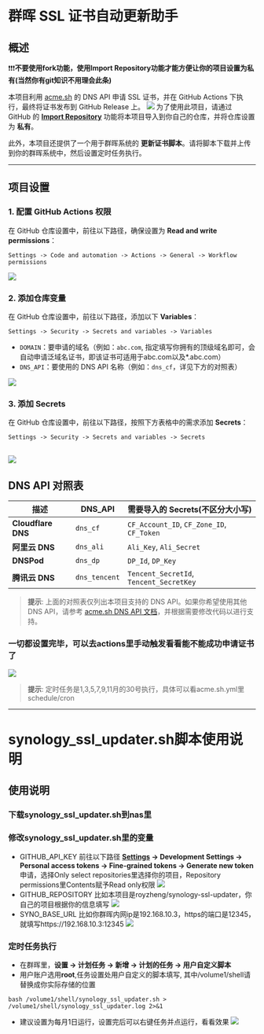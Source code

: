 # 群晖 SSL 证书自动更新助手

## 概述

❗️❗️❗️**不要使用fork功能，使用Import Repository功能才能方便让你的项目设置为私有(当然你有git知识不用理会此条)**

本项目利用 [acme.sh](https://github.com/acmesh-official/acme.sh/wiki/dnsapi) 的 DNS API 申请 SSL 证书，并在 GitHub Actions 下执行，最终将证书发布到 GitHub Release 上。
![](images/0.png)
为了使用此项目，请通过 GitHub 的 **[Import Repository](https://github.com/new/import)** 功能将本项目导入到你自己的仓库，并将仓库设置为 **私有**。

此外，本项目还提供了一个用于群晖系统的 **更新证书脚本**。请将脚本下载并上传到你的群晖系统中，然后设置定时任务执行。

---

## 项目设置

### 1. 配置 GitHub Actions 权限

在 GitHub 仓库设置中，前往以下路径，确保设置为 **Read and write permissions**：

```
Settings -> Code and automation -> Actions -> General -> Workflow permissions
```
![](images/1.png)

### 2. 添加仓库变量

在 GitHub 仓库设置中，前往以下路径，添加以下 **Variables**：
```
Settings -> Security -> Secrets and variables -> Variables
```

- `DOMAIN`：要申请的域名（例如：`abc.com`, 指定填写你拥有的顶级域名即可，会自动申请泛域名证书，即该证书可适用于abc.com以及*.abc.com）
- `DNS_API`：要使用的 DNS API 名称（例如：`dns_cf`，详见下方的对照表）

![](images/2.png)

### 3. 添加 Secrets

在 GitHub 仓库设置中，前往以下路径，按照下方表格中的需求添加 **Secrets**：
```
Settings -> Security -> Secrets and variables -> Secrets
```
![](images/3.png)
---

## DNS API 对照表

| **描述**        | **DNS_API**   | **需要导入的 Secrets(不区分大小写)**              |
|-----------------|---------------|-------------------------------------|
| **Cloudflare DNS**  | `dns_cf`      | `CF_Account_ID`, `CF_Zone_ID`, `CF_Token` |
| **阿里云 DNS**      | `dns_ali`     | `Ali_Key`, `Ali_Secret`             |
| **DNSPod**          | `dns_dp`      | `DP_Id`, `DP_Key`                  |
| **腾讯云 DNS**      | `dns_tencent` | `Tencent_SecretId`, `Tencent_SecretKey` |

> **提示**: 上面的对照表仅列出本项目支持的 DNS API。如果你希望使用其他 DNS API，请参考 [acme.sh DNS API 文档](https://github.com/acmesh-official/acme.sh/wiki/dnsapi)，并根据需要修改代码以进行支持。

### 一切都设置完毕，可以去actions里手动触发看看能不能成功申请证书了
![](images/4.png)

> **提示**: 定时任务是1,3,5,7,9,11月的30号执行，具体可以看acme.sh.yml里schedule/cron

---
# synology_ssl_updater.sh脚本使用说明

## 使用说明
### 下载synology_ssl_updater.sh到nas里
### 修改synology_ssl_updater.sh里的变量
* GITHUB_API_KEY 前往以下路径 **[Settings](https://github.com/settings/profile) -> Development Settings -> Personal access tokens -> Fine-grained tokens -> Generate new token**申请，选择Only select repositories里选择你的项目，Repository permissions里Contents赋予Read only权限
![](images/5.png)
* GITHUB_REPOSITORY 比如本项目是royzheng/synology-ssl-updater，你自己的项目根据你的信息填写
![](images/6.png)
* SYNO_BASE_URL 比如你群晖内网ip是192.168.10.3，https的端口是12345，就填写https://192.168.10.3:12345
![](images/7.png)
### 定时任务执行
* 在群晖里，**设置 -> 计划任务 -> 新增 -> 计划的任务 -> 用户自定义脚本**
* 用户账户选用**root**,任务设置处用户自定义的脚本填写, 其中/volume1/shell请替换成你实际存储的位置
```
bash /volume1/shell/synology_ssl_updater.sh > /volume1/shell/synology_ssl_updater.log 2>&1
```
* 建议设置为每月1日运行，设置完后可以右键任务并点运行，看看效果
![](images/8.png)